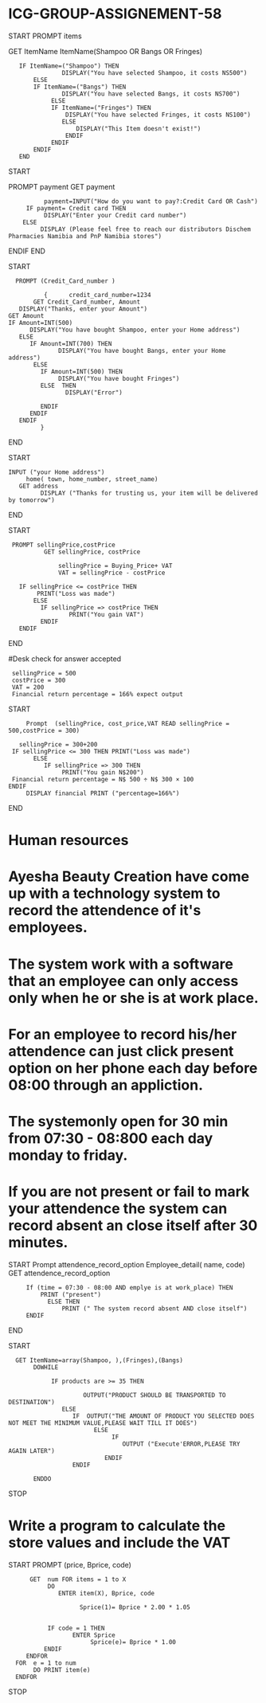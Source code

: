 # ICG-GROUP-ASSIGNEMENT-58

 START PROMPT items

 GET ItemName ItemName(Shampoo OR Bangs OR Fringes) 

       IF ItemName=("Shampoo") THEN 
                   DISPLAY("You have selected Shampoo, it costs NS500") 
           ELSE 
           IF ItemName=("Bangs") THEN 
                   DISPLAY("You have selected Bangs, it costs NS700") 
                ELSE 
                IF ItemName=("Fringes") THEN 
                    DISPLAY("You have selected Fringes, it costs NS100")
                   ELSE
                       DISPLAY("This Item doesn't exist!")
                    ENDIF 
                ENDIF 
           ENDIF 
       END


START

   PROMPT payment 
      GET payment

              payment=INPUT("How do you want to pay?:Credit Card OR Cash")
         IF payment= Credit card THEN 
              DISPLAY("Enter your Credit card number")
        ELSE
             DISPLAY (Please feel free to reach our distributors Dischem Pharmacies Namibia and PnP Namibia stores")
   ENDIF
  END

START

      PROMPT (Credit_Card_number ) 

              {      credit_card_number=1234
           GET Credit_Card_number, Amount
       DISPLAY("Thanks, enter your Amount") 
    GET Amount
    IF Amount=INT(500) 
          DISPLAY("You have bought Shampoo, enter your Home address") 
       ELSE 
          IF Amount=INT(700) THEN 
                  DISPLAY("You have bought Bangs, enter your Home address") 
           ELSE 
             IF Amount=INT(500) THEN
                  DISPLAY("You have bought Fringes")
             ELSE  THEN 
                    DISPLAY("Error")

             ENDIF
          ENDIF
       ENDIF
             } 
END


START

    INPUT ("your Home address")
         home( town, home_number, street_name) 
       GET address 
             DISPLAY ("Thanks for trusting us, your item will be delivered by tomorrow")
END



START

     PROMPT sellingPrice,costPrice 
              GET sellingPrice, costPrice

                  sellingPrice = Buying_Price+ VAT 
                  VAT = sellingPrice - costPrice

       IF sellingPrice <= costPrice THEN 
            PRINT("Loss was made") 
           ELSE 
             IF sellingPrice => costPrice THEN
                     PRINT("You gain VAT")
             ENDIF
       ENDIF
END



#Desk check for answer accepted 

     sellingPrice = 500 
     costPrice = 300
     VAT = 200
     Financial return percentage = 166% expect output

START

         Prompt  (sellingPrice, cost_price,VAT READ sellingPrice = 500,costPrice = 300) 

       sellingPrice = 300+200 
     IF sellingPrice <= 300 THEN PRINT("Loss was made") 
           ELSE 
              IF sellingPrice => 300 THEN
                   PRINT("You gain N$200")
     Financial return percentage = N$ 500 ÷ N$ 300 × 100 
    ENDIF
         DISPLAY financial PRINT ("percentage=166%") 
END




# Human resources


# Ayesha Beauty Creation have come up with a technology system to record the attendence of it's employees. 
# The system work with a software that an employee can only access only when he or she is at work place.
# For an employee to record his/her attendence can just click present option on her phone each day before 08:00 through an appliction.
# The systemonly open for 30 min from 07:30 - 08:800 each day monday to friday.
# If you are not present or fail to mark your attendence the system can record absent an close itself after 30  minutes.

START 
      Prompt attendence_record_option
       Employee_detail( name, code)
        GET attendence_record_option
     
         If (time = 07:30 - 08:00 AND emplye is at work_place) THEN
             PRINT ("present")
               ELSE THEN 
                   PRINT (" The system record absent AND close itself")
         ENDIF
END







START

      GET ItemName=array(Shampoo, ),(Fringes),(Bangs)
           DOWHILE

                IF products are >= 35 THEN

                         OUTPUT("PRODUCT SHOULD BE TRANSPORTED TO DESTINATION")
                   ELSE 
                      IF  OUTPUT("THE AMOUNT OF PRODUCT YOU SELECTED DOES NOT MEET THE MINIMUM VALUE,PLEASE WAIT TILL IT DOES") 
                            ELSE 
                                 IF
                                    OUTPUT ("Execute'ERROR,PLEASE TRY AGAIN LATER") 
                               ENDIF
                      ENDIF

           ENDDO
STOP

# Write a program to calculate the store values and include the VAT 



START 
     PROMPT (price, Bprice, code)

          GET  num FOR items = 1 to X 
               DO 
                  ENTER item(X), Bprice, code 

                        Sprice(1)= Bprice * 2.00 * 1.05


               IF code = 1 THEN 
                      ENTER Sprice
                           Sprice(e)= Bprice * 1.00 
              ENDIF 
         ENDFOR 
      FOR  e = 1 to num 
           DO PRINT item(e) 
      ENDFOR 
STOP

   
   



